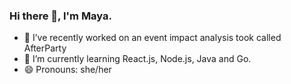 ### Hi there 👋, I'm Maya.


- 🔭 I’ve recently worked on an event impact analysis took called AfterParty
- 🌱 I’m currently learning React.js, Node.js, Java and Go.
- 😄 Pronouns: she/her

<!--
- 👯 I’m looking to collaborate on ...
- 🤔 I’m looking for help with ...
- 💬 Ask me about ...
- 📫 How to reach me: ...
- 😄 Pronouns: she/her
- ⚡ Fun fact: ...
-->

